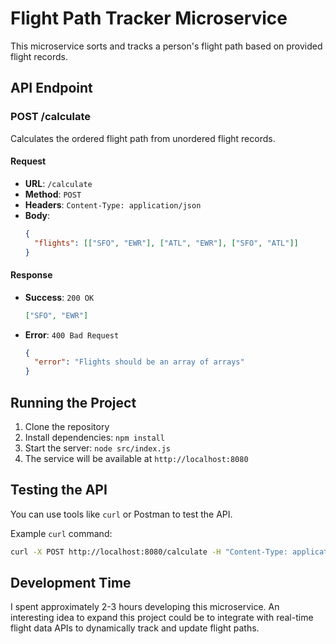 # Flight Path Tracker Microservice

This microservice sorts and tracks a person's flight path based on provided flight records.

## API Endpoint

### POST /calculate

Calculates the ordered flight path from unordered flight records.

#### Request

- **URL**: `/calculate`
- **Method**: `POST`
- **Headers**: `Content-Type: application/json`
- **Body**:
  ```json
  {
    "flights": [["SFO", "EWR"], ["ATL", "EWR"], ["SFO", "ATL"]]
  }
  ```

#### Response

- **Success**: `200 OK`
  ```json
  ["SFO", "EWR"]
  ```

- **Error**: `400 Bad Request`
  ```json
  {
    "error": "Flights should be an array of arrays"
  }
  ```

## Running the Project

1. Clone the repository
2. Install dependencies: `npm install`
3. Start the server: `node src/index.js`
4. The service will be available at `http://localhost:8080`

## Testing the API

You can use tools like `curl` or Postman to test the API.

Example `curl` command:
```sh
curl -X POST http://localhost:8080/calculate -H "Content-Type: application/json" -d '{"flights": [["SFO", "EWR"], ["ATL", "EWR"], ["SFO", "ATL"]]}'
```

## Development Time

I spent approximately 2-3 hours developing this microservice. An interesting idea to expand this project could be to integrate with real-time flight data APIs to dynamically track and update flight paths.
